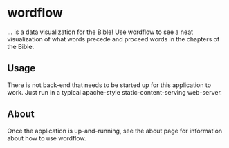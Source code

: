 # wordflow

... is a data visualization for the Bible!
Use wordflow to see a neat visualization of what words precede and proceed words in the chapters of the Bible.

## Usage

There is not back-end that needs to be started up for this application to work.
Just run in a typical apache-style static-content-serving web-server.

## About

Once the application is up-and-running, see the about page for information about how to use wordflow.

